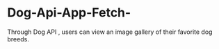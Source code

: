 # Dog-Api-App-Fetch-
Through Dog API , users can view an image gallery of their favorite dog breeds.
